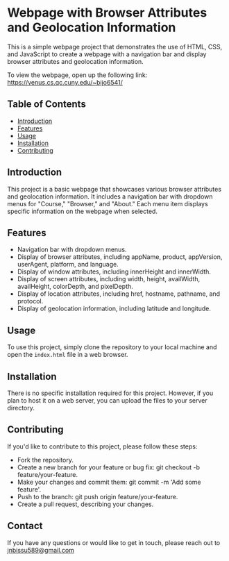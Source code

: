 # Webpage with Browser Attributes and Geolocation Information

This is a simple webpage project that demonstrates the use of HTML, CSS, and JavaScript to create a webpage with a navigation bar and display browser attributes and geolocation information.

To view the webpage, open up the following link:
https://venus.cs.qc.cuny.edu/~bijo6541/ 

## Table of Contents

- [Introduction](#introduction)
- [Features](#features)
- [Usage](#usage)
- [Installation](#installation)
- [Contributing](#contributing)

## Introduction

This project is a basic webpage that showcases various browser attributes and geolocation information. It includes a navigation bar with dropdown menus for "Course," "Browser," and "About." Each menu item displays specific information on the webpage when selected.

## Features

- Navigation bar with dropdown menus.
- Display of browser attributes, including appName, product, appVersion, userAgent, platform, and language.
- Display of window attributes, including innerHeight and innerWidth.
- Display of screen attributes, including width, height, availWidth, availHeight, colorDepth, and pixelDepth.
- Display of location attributes, including href, hostname, pathname, and protocol.
- Display of geolocation information, including latitude and longitude.

## Usage
To use this project, simply clone the repository to your local machine and open the `index.html` file in a web browser.

## Installation
There is no specific installation required for this project. However, if you plan to host it on a web server, you can upload the files to your server directory.

## Contributing
If you'd like to contribute to this project, please follow these steps:

- Fork the repository.
- Create a new branch for your feature or bug fix: git checkout -b feature/your-feature.
- Make your changes and commit them: git commit -m 'Add some feature'.
- Push to the branch: git push origin feature/your-feature.
- Create a pull request, describing your changes.

## Contact
If you have any questions or would like to get in touch, please reach out to jnbissu589@gmail.com
